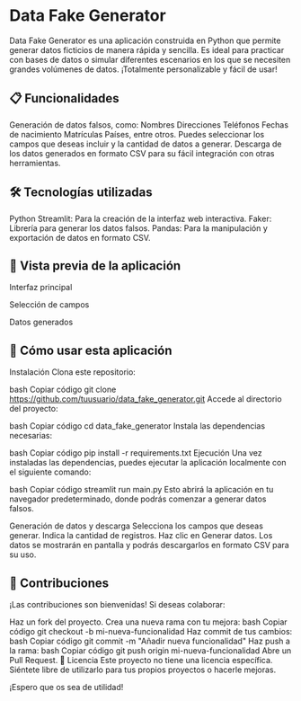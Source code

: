 # Data Fake Generator

Data Fake Generator es una aplicación construida en Python que permite generar datos ficticios de manera rápida y sencilla. Es ideal para practicar con bases de datos o simular diferentes escenarios en los que se necesiten grandes volúmenes de datos. ¡Totalmente personalizable y fácil de usar!

## 📋 Funcionalidades
Generación de datos falsos, como:
Nombres
Direcciones
Teléfonos
Fechas de nacimiento
Matrículas
Países, entre otros.
Puedes seleccionar los campos que deseas incluir y la cantidad de datos a generar.
Descarga de los datos generados en formato CSV para su fácil integración con otras herramientas.
## 🛠️ Tecnologías utilizadas
Python
Streamlit: Para la creación de la interfaz web interactiva.
Faker: Librería para generar los datos falsos.
Pandas: Para la manipulación y exportación de datos en formato CSV.
## 🎥 Vista previa de la aplicación
Interfaz principal

Selección de campos

Datos generados

## 🚀 Cómo usar esta aplicación
Instalación
Clona este repositorio:

bash
Copiar código
git clone https://github.com/tuusuario/data_fake_generator.git
Accede al directorio del proyecto:

bash
Copiar código
cd data_fake_generator
Instala las dependencias necesarias:

bash
Copiar código
pip install -r requirements.txt
Ejecución
Una vez instaladas las dependencias, puedes ejecutar la aplicación localmente con el siguiente comando:

bash
Copiar código
streamlit run main.py
Esto abrirá la aplicación en tu navegador predeterminado, donde podrás comenzar a generar datos falsos.

Generación de datos y descarga
Selecciona los campos que deseas generar.
Indica la cantidad de registros.
Haz clic en Generar datos.
Los datos se mostrarán en pantalla y podrás descargarlos en formato CSV para su uso.
## 🤝 Contribuciones
¡Las contribuciones son bienvenidas! Si deseas colaborar:

Haz un fork del proyecto.
Crea una nueva rama con tu mejora:
bash
Copiar código
git checkout -b mi-nueva-funcionalidad
Haz commit de tus cambios:
bash
Copiar código
git commit -m "Añadir nueva funcionalidad"
Haz push a la rama:
bash
Copiar código
git push origin mi-nueva-funcionalidad
Abre un Pull Request.
📄 Licencia
Este proyecto no tiene una licencia específica. Siéntete libre de utilizarlo para tus propios proyectos o hacerle mejoras.



¡Espero que os sea de utilidad!
